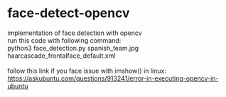# face-detect-opencv
implementation of face detection with opencv\
run this code with following command: \
python3 face_detection.py spanish_team.jpg haarcascade_frontalface_default.xml \
\
follow this link if you face issue with imshow() in linux:\
https://askubuntu.com/questions/913241/error-in-executing-opencv-in-ubuntu

